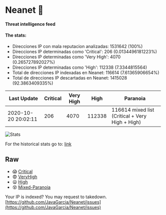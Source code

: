 # Neanet :hocho:
#### Threat intelligence feed
#### The stats:

- Direcciones IP con mala reputacion analizadas: 1531642 (100%)
- Direcciones IP determinadas como 'Critical':  206 (0.0134496181223%)
- Direcciones IP determinadas como 'Very High':  4070 (0.265727892027%)
- Direcciones IP determinadas como 'High':  112338 (7.3344815564)
- Total de direcciones IP indexadas en Neanet:  116614 (7.61365906654%)
- Total de direcciones IP descartadas en Neanet:  1415028 (92.3863409335%)

| Last Update | Critical | Very High | High | Paranoia |
| --- | --- | --- | --- | --- |
| 2020-10-20 20:02:11 | 206 | 4070 | 112338 | 116614 mixed list (Critical + Very High + High)|

![Stats](https://docs.google.com/spreadsheets/d/e/2PACX-1vSnaNMIXVabIpDJjufMlzH7poXnshF3mgd8Is1g9ytUEzVsP5my4Trn8f-xkoLLQ38xpL3HtmUexLo6/pubchart?oid=501124687&format=image)

For the historical stats go to: [link](/stats.csv)
## Raw
- :scream: [Critical](https://raw.githubusercontent.com/JavaGarcia/Neanet/master/blacklists/neanet_critical.txt)
- :fearful: [VeryHigh](https://raw.githubusercontent.com/JavaGarcia/Neanet/master/blacklists/neanet_veryHigh.txtt)
- :frowning: [High](https://raw.githubusercontent.com/JavaGarcia/Neanet/master/blacklists/neanet_high.txt)
- :dizzy_face: [Mixed-Paranoia](https://raw.githubusercontent.com/JavaGarcia/Neanet/master/blacklists/neanet_all.txt)


Your IP is indexed? You may request to takedown. [https://github.com/JavaGarcia/Neanet/issues](https://github.com/JavaGarcia/Neanet/issues)















































































































































































































































































































































































































































































































































































































































































































































































































































































































































































































































































































































































































































































































































































































































































































































































































